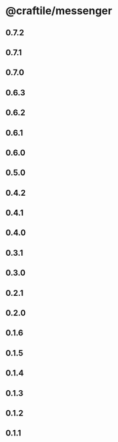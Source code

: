 # @craftile/messenger

## 0.7.2

## 0.7.1

## 0.7.0

## 0.6.3

## 0.6.2

## 0.6.1

## 0.6.0

## 0.5.0

## 0.4.2

## 0.4.1

## 0.4.0

## 0.3.1

## 0.3.0

## 0.2.1

## 0.2.0

## 0.1.6

## 0.1.5

## 0.1.4

## 0.1.3

## 0.1.2

## 0.1.1
